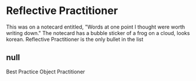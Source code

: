 # Reflective Practitioner

This was on a notecard entitled, "Words at one point I thought were worth writing down." The notecard has a bubble sticker of a frog on a cloud, looks korean. Reflective Practitioner is the only bullet in the list

## null

Best Practice
Object
Practitioner

